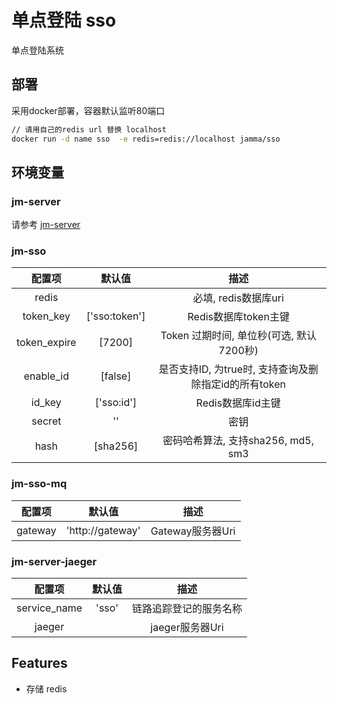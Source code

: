 # 单点登陆 sso

单点登陆系统

## 部署

采用docker部署，容器默认监听80端口

```bash
// 请用自己的redis url 替换 localhost
docker run -d name sso  -e redis=redis://localhost jamma/sso
```

## 环境变量

### jm-server

请参考 [jm-server](https://github.com/jm-root/ms/tree/master/packages/jm-server)

### jm-sso

| 配置项 | 默认值 | 描述 |
| :-: | :-: | :-: |
|redis| |必填, redis数据库uri|
|token_key|['sso:token']|Redis数据库token主键|
|token_expire|[7200]|Token 过期时间, 单位秒(可选, 默认7200秒)|
|enable_id|[false]|是否支持ID, 为true时, 支持查询及删除指定id的所有token|
|id_key|['sso:id']|Redis数据库id主键|
|secret|''|密钥|
|hash|[sha256]|密码哈希算法, 支持sha256, md5, sm3|

### jm-sso-mq

| 配置项 | 默认值 | 描述 |
| :-: | :-: | :-: |
|gateway|'http://gateway'|Gateway服务器Uri| jm-sso-mq 使用

### jm-server-jaeger

| 配置项 | 默认值 | 描述 |
| :-: | :-: | :-: |
|service_name|'sso'| 链路追踪登记的服务名称 |
|jaeger| |jaeger服务器Uri| 链路追踪服务器


## Features

- 存储 redis 
